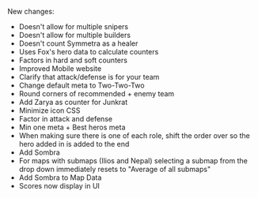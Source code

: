 New changes:
- Doesn't allow for multiple snipers
- Doesn't allow for multiple builders
- Doesn't count Symmetra as a healer
- Uses Fox's hero data to calculate counters
- Factors in hard and soft counters
- Improved Mobile website
- Clarify that attack/defense is for your team
- Change default meta to Two-Two-Two
- Round corners of recommended + enemy team
- Add Zarya as counter for Junkrat
- Minimize icon CSS
- Factor in attack and defense
- Min one meta + Best heros meta
- When making sure there is one of each role, shift the order over so the hero added in is added to the end
- Add Sombra
- For maps with submaps (Ilios and Nepal) selecting a submap from the drop down immediately resets to "Average of all submaps"
- Add Sombra to Map Data
- Scores now display in UI

